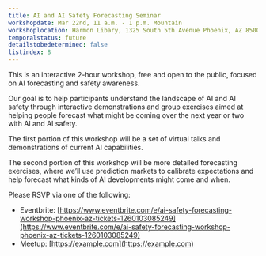 ```yaml
---
title: AI and AI Safety Forecasting Seminar
workshopdate: Mar 22nd, 11 a.m. - 1 p.m. Mountain
workshoplocation: Harmon Libary, 1325 South 5th Avenue Phoenix, AZ 85003
temporalstatus: future
detailstobedetermined: false
listindex: 8
---
```


This is an interactive 2-hour workshop, free and open to the public, focused on AI forecasting and safety awareness.

Our goal is to help participants understand the landscape of AI and AI safety through interactive demonstrations and group exercises aimed at helping people forecast what might be coming over the next year or two with AI and AI safety.

The first portion of this workshop will be a set of virtual talks and demonstrations of current AI capabilities.

The second portion of this workshop will be more detailed forecasting exercises, where we’ll use prediction markets to calibrate expectations and help forecast what kinds of AI developments might come and when.

Please RSVP via one of the following:

+ Eventbrite: [https://www.eventbrite.com/e/ai-safety-forecasting-workshop-phoenix-az-tickets-1260103085249](https://www.eventbrite.com/e/ai-safety-forecasting-workshop-phoenix-az-tickets-1260103085249)
+ Meetup: [https://example.com](https://example.com)
